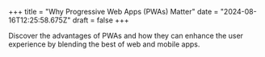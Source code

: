 +++
title = "Why Progressive Web Apps (PWAs) Matter"
date = "2024-08-16T12:25:58.675Z"
draft = false
+++

  Discover the advantages of PWAs and how they can enhance the user experience by blending the best of web and mobile apps.
        